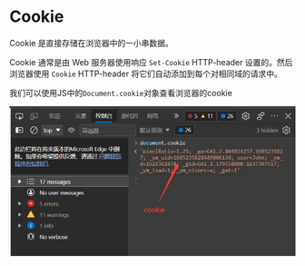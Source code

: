 # Cookie

Cookie 是直接存储在浏览器中的一小串数据。

Cookie 通常是由 Web 服务器使用响应 `Set-Cookie` HTTP-header 设置的。然后浏览器使用 `Cookie` HTTP-header 将它们自动添加到每个对相同域的请求中。

我们可以使用JS中的`Document.cookie`对象查看浏览器的cookie

![image-20211119154940468](18cookie.assets/image-20211119154940468.png)
